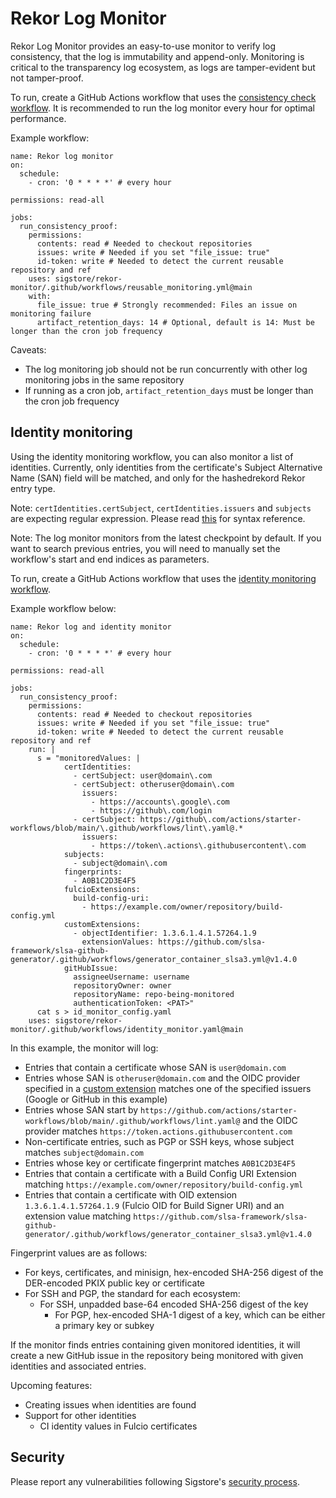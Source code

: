 # Rekor Log Monitor

Rekor Log Monitor provides an easy-to-use monitor to verify log consistency,
that the log is immutability and append-only. Monitoring is critical to
the transparency log ecosystem, as logs are tamper-evident but not tamper-proof.

To run, create a GitHub Actions workflow that uses the
[consistency check workflow](https://github.com/sigstore/rekor-monitor/blob/main/.github/workflows/reusable_monitoring.yml).
It is recommended to run the log monitor every hour for optimal performance.

Example workflow:

```
name: Rekor log monitor
on:
  schedule:
    - cron: '0 * * * *' # every hour

permissions: read-all

jobs:
  run_consistency_proof:
    permissions:
      contents: read # Needed to checkout repositories
      issues: write # Needed if you set "file_issue: true"
      id-token: write # Needed to detect the current reusable repository and ref
    uses: sigstore/rekor-monitor/.github/workflows/reusable_monitoring.yml@main
    with:
      file_issue: true # Strongly recommended: Files an issue on monitoring failure
      artifact_retention_days: 14 # Optional, default is 14: Must be longer than the cron job frequency
```

Caveats:

* The log monitoring job should not be run concurrently with other log monitoring jobs in the same repository
* If running as a cron job, `artifact_retention_days` must be longer than the cron job frequency

## Identity monitoring

Using the identity monitoring workflow, you can also monitor a list of identities. Currently, only identities from the certificate's
Subject Alternative Name (SAN) field will be matched, and only for the hashedrekord Rekor entry type.

Note: `certIdentities.certSubject`, `certIdentities.issuers` and `subjects` are expecting regular expression.
Please read [this](https://github.com/google/re2/wiki/Syntax) for syntax reference.

Note: The log monitor monitors from the latest checkpoint by default. If you want to search previous
entries, you will need to manually set the workflow's start and end indices as parameters.

To run, create a GitHub Actions workflow that uses the
[identity monitoring workflow](https://github.com/sigstore/rekor-monitor/blob/main/.github/workflows/identity_monitor.yml).

Example workflow below:

```
name: Rekor log and identity monitor
on:
  schedule:
    - cron: '0 * * * *' # every hour

permissions: read-all

jobs:
  run_consistency_proof:
    permissions:
      contents: read # Needed to checkout repositories
      issues: write # Needed if you set "file_issue: true"
      id-token: write # Needed to detect the current reusable repository and ref
    run: |
      s = "monitoredValues: |
            certIdentities:
              - certSubject: user@domain\.com
              - certSubject: otheruser@domain\.com
                issuers:
                  - https://accounts\.google\.com
                  - https://github\.com/login
              - certSubject: https://github\.com/actions/starter-workflows/blob/main/\.github/workflows/lint\.yaml@.*
                issuers:
                  - https://token\.actions\.githubusercontent\.com
            subjects:
              - subject@domain\.com
            fingerprints:
              - A0B1C2D3E4F5
            fulcioExtensions:
              build-config-uri:
                - https://example.com/owner/repository/build-config.yml
            customExtensions:
              - objectIdentifier: 1.3.6.1.4.1.57264.1.9
                extensionValues: https://github.com/slsa-framework/slsa-github-generator/.github/workflows/generator_container_slsa3.yml@v1.4.0
            gitHubIssue:
              assigneeUsername: username
              repositoryOwner: owner	
              repositoryName: repo-being-monitored
              authenticationToken: <PAT>"
      cat s > id_monitor_config.yaml
    uses: sigstore/rekor-monitor/.github/workflows/identity_monitor.yaml@main
```

In this example, the monitor will log:

* Entries that contain a certificate whose SAN is `user@domain.com`
* Entries whose SAN is `otheruser@domain.com` and the OIDC provider specified in a [custom extension](https://github.com/sigstore/fulcio/blob/main/docs/oid-info.md#1361415726418--issuer-v2) matches one of the specified issuers (Google or GitHub in this example)
* Entries whose SAN start by `https://github.com/actions/starter-workflows/blob/main/.github/workflows/lint.yaml@` and the OIDC provider matches `https://token.actions.githubusercontent.com`
* Non-certificate entries, such as PGP or SSH keys, whose subject matches `subject@domain.com`
* Entries whose key or certificate fingerprint matches `A0B1C2D3E4F5`
* Entries that contain a certificate with a Build Config URI Extension matching `https://example.com/owner/repository/build-config.yml`
* Entries that contain a certificate with OID extension `1.3.6.1.4.1.57264.1.9` (Fulcio OID for Build Signer URI) and an extension value matching `https://github.com/slsa-framework/slsa-github-generator/.github/workflows/generator_container_slsa3.yml@v1.4.0`

Fingerprint values are as follows:

* For keys, certificates, and minisign, hex-encoded SHA-256 digest of the DER-encoded PKIX public key or certificate
* For SSH and PGP, the standard for each ecosystem:
   * For SSH, unpadded base-64 encoded SHA-256 digest of the key
	 * For PGP, hex-encoded SHA-1 digest of a key, which can be either a primary key or subkey
 
If the monitor finds entries containing given monitored identities, it will create a new GitHub issue in the repository being monitored with given identities and associated entries.

Upcoming features:

* Creating issues when identities are found
* Support for other identities
   * CI identity values in Fulcio certificates

## Security

Please report any vulnerabilities following Sigstore's [security process](https://github.com/sigstore/.github/blob/main/SECURITY.md).
